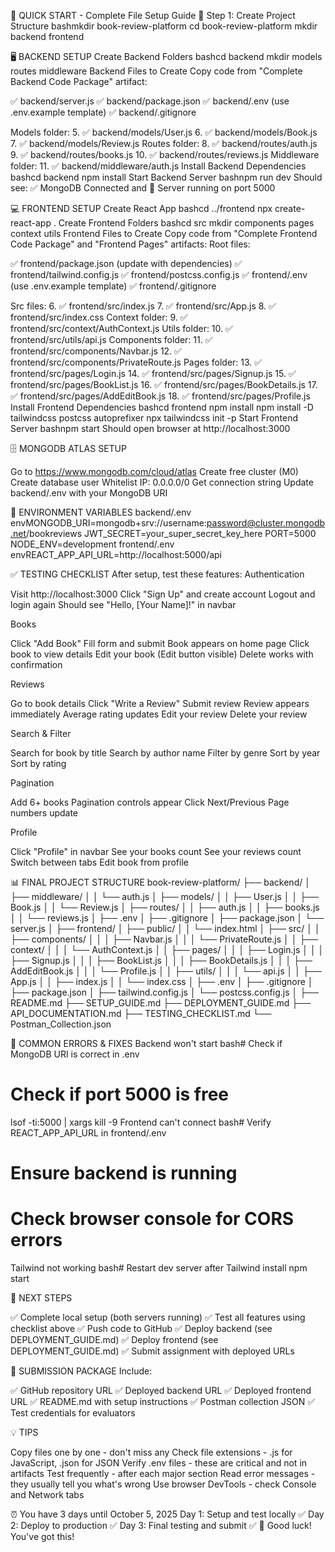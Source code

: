🚀 QUICK START - Complete File Setup Guide
📂 Step 1: Create Project Structure
bashmkdir book-review-platform
cd book-review-platform
mkdir backend frontend

🖥️ BACKEND SETUP
Create Backend Folders
bashcd backend
mkdir models routes middleware
Backend Files to Create
Copy code from "Complete Backend Code Package" artifact:

✅ backend/server.js
✅ backend/package.json
✅ backend/.env (use .env.example template)
✅ backend/.gitignore

Models folder:
5. ✅ backend/models/User.js
6. ✅ backend/models/Book.js
7. ✅ backend/models/Review.js
Routes folder:
8. ✅ backend/routes/auth.js
9. ✅ backend/routes/books.js
10. ✅ backend/routes/reviews.js
Middleware folder:
11. ✅ backend/middleware/auth.js
Install Backend Dependencies
bashcd backend
npm install
Start Backend Server
bashnpm run dev
Should see: ✅ MongoDB Connected and 🚀 Server running on port 5000

💻 FRONTEND SETUP
Create React App
bashcd ../frontend
npx create-react-app .
Create Frontend Folders
bashcd src
mkdir components pages context utils
Frontend Files to Create
Copy code from "Complete Frontend Code Package" and "Frontend Pages" artifacts:
Root files:

✅ frontend/package.json (update with dependencies)
✅ frontend/tailwind.config.js
✅ frontend/postcss.config.js
✅ frontend/.env (use .env.example template)
✅ frontend/.gitignore

Src files:
6. ✅ frontend/src/index.js
7. ✅ frontend/src/App.js
8. ✅ frontend/src/index.css
Context folder:
9. ✅ frontend/src/context/AuthContext.js
Utils folder:
10. ✅ frontend/src/utils/api.js
Components folder:
11. ✅ frontend/src/components/Navbar.js
12. ✅ frontend/src/components/PrivateRoute.js
Pages folder:
13. ✅ frontend/src/pages/Login.js
14. ✅ frontend/src/pages/Signup.js
15. ✅ frontend/src/pages/BookList.js
16. ✅ frontend/src/pages/BookDetails.js
17. ✅ frontend/src/pages/AddEditBook.js
18. ✅ frontend/src/pages/Profile.js
Install Frontend Dependencies
bashcd frontend
npm install
npm install -D tailwindcss postcss autoprefixer
npx tailwindcss init -p
Start Frontend Server
bashnpm start
Should open browser at http://localhost:3000

🗄️ MONGODB ATLAS SETUP

Go to https://www.mongodb.com/cloud/atlas
Create free cluster (M0)
Create database user
Whitelist IP: 0.0.0.0/0
Get connection string
Update backend/.env with your MongoDB URI


🔑 ENVIRONMENT VARIABLES
backend/.env
envMONGODB_URI=mongodb+srv://username:password@cluster.mongodb.net/bookreviews
JWT_SECRET=your_super_secret_key_here
PORT=5000
NODE_ENV=development
frontend/.env
envREACT_APP_API_URL=http://localhost:5000/api

✅ TESTING CHECKLIST
After setup, test these features:
Authentication

 Visit http://localhost:3000
 Click "Sign Up" and create account
 Logout and login again
 Should see "Hello, [Your Name]!" in navbar

Books

 Click "Add Book"
 Fill form and submit
 Book appears on home page
 Click book to view details
 Edit your book (Edit button visible)
 Delete works with confirmation

Reviews

 Go to book details
 Click "Write a Review"
 Submit review
 Review appears immediately
 Average rating updates
 Edit your review
 Delete your review

Search & Filter

 Search for book by title
 Search by author name
 Filter by genre
 Sort by year
 Sort by rating

Pagination

 Add 6+ books
 Pagination controls appear
 Click Next/Previous
 Page numbers update

Profile

 Click "Profile" in navbar
 See your books count
 See your reviews count
 Switch between tabs
 Edit book from profile


📊 FINAL PROJECT STRUCTURE
book-review-platform/
├── backend/
│   ├── middleware/
│   │   └── auth.js
│   ├── models/
│   │   ├── User.js
│   │   ├── Book.js
│   │   └── Review.js
│   ├── routes/
│   │   ├── auth.js
│   │   ├── books.js
│   │   └── reviews.js
│   ├── .env
│   ├── .gitignore
│   ├── package.json
│   └── server.js
│
├── frontend/
│   ├── public/
│   │   └── index.html
│   ├── src/
│   │   ├── components/
│   │   │   ├── Navbar.js
│   │   │   └── PrivateRoute.js
│   │   ├── context/
│   │   │   └── AuthContext.js
│   │   ├── pages/
│   │   │   ├── Login.js
│   │   │   ├── Signup.js
│   │   │   ├── BookList.js
│   │   │   ├── BookDetails.js
│   │   │   ├── AddEditBook.js
│   │   │   └── Profile.js
│   │   ├── utils/
│   │   │   └── api.js
│   │   ├── App.js
│   │   ├── index.js
│   │   └── index.css
│   ├── .env
│   ├── .gitignore
│   ├── package.json
│   ├── tailwind.config.js
│   └── postcss.config.js
│
├── README.md
├── SETUP_GUIDE.md
├── DEPLOYMENT_GUIDE.md
├── API_DOCUMENTATION.md
├── TESTING_CHECKLIST.md
└── Postman_Collection.json

🐛 COMMON ERRORS & FIXES
Backend won't start
bash# Check if MongoDB URI is correct in .env
# Check if port 5000 is free
lsof -ti:5000 | xargs kill -9
Frontend can't connect
bash# Verify REACT_APP_API_URL in frontend/.env
# Ensure backend is running
# Check browser console for CORS errors
Tailwind not working
bash# Restart dev server after Tailwind install
npm start

📝 NEXT STEPS

✅ Complete local setup (both servers running)
✅ Test all features using checklist above
✅ Push code to GitHub
✅ Deploy backend (see DEPLOYMENT_GUIDE.md)
✅ Deploy frontend (see DEPLOYMENT_GUIDE.md)
✅ Submit assignment with deployed URLs


🎯 SUBMISSION PACKAGE
Include:

✅ GitHub repository URL
✅ Deployed backend URL
✅ Deployed frontend URL
✅ README.md with setup instructions
✅ Postman collection JSON
✅ Test credentials for evaluators


💡 TIPS

Copy files one by one - don't miss any
Check file extensions - .js for JavaScript, .json for JSON
Verify .env files - these are critical and not in artifacts
Test frequently - after each major section
Read error messages - they usually tell you what's wrong
Use browser DevTools - check Console and Network tabs


⏰ You have 3 days until October 5, 2025
Day 1: Setup and test locally ✅
Day 2: Deploy to production ✅
Day 3: Final testing and submit ✅
🎉 Good luck! You've got this!